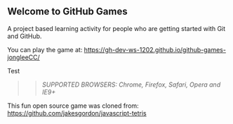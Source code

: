 ## Welcome to GitHub Games

A project based learning activity for people who are getting started with Git and GitHub.

You can play the game at: https://gh-dev-ws-1202.github.io/github-games-jongleeCC/

Test

>> _*SUPPORTED BROWSERS*: Chrome, Firefox, Safari, Opera and IE9+_

This fun open source game was cloned from: https://github.com/jakesgordon/javascript-tetris
